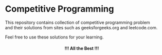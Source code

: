 # Competitive Programming

This repository contains collection of competitive programming problem and their 
solutions from sites such as geeksforgeeks.org and leetcode.com.

Feel free to use these solutions for your learning.

#### <p align="center"> !!! All the Best !!! </p>